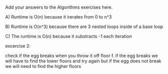 Add your answers to the Algorithms exercises here.

A) Runtime is O(n) because it irerates from 0 to n^3 

B) Runtime is O(n^3) because there are 3 nested loops inside of a base loop

C) The runtime is O(n) because it substracts -1 each iteration

excercise 2:

check if the egg breaks when you throw it off floor f. if the egg breaks we will have to find the lower floors and try again but if the egg does not break we will need to find the higher floors